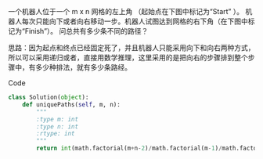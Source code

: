一个机器人位于一个 m x n 网格的左上角 （起始点在下图中标记为“Start” ）。
机器人每次只能向下或者向右移动一步。机器人试图达到网格的右下角（在下图中标记为“Finish”）。
问总共有多少条不同的路径？

思路：因为起点和终点已经固定死了，并且机器人只能采用向下和向右两种方式，所以可以采用递归或者，直接用数学推理，这里采用的是把向右的步骤排到整个步骤中，有多少种排法，就有多少条路经。

Code
```python
class Solution(object):
    def uniquePaths(self, m, n):
        """
        :type m: int
        :type n: int
        :rtype: int
        """
        return int(math.factorial(m+n-2)/math.factorial(m-1)/math.factorial(n-1))
```
